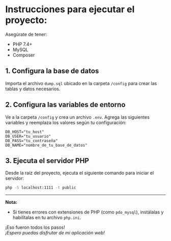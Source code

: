 # Instrucciones para ejecutar el proyecto:

Asegúrate de tener:

- PHP 7.4+
- MySQL
- Composer

## 1. Configura la base de datos

Importa el archivo `dump.sql` ubicado en la carpeta `/config` para crear las tablas y datos necesarios.

## 2. Configura las variables de entorno

Ve a la carpeta `/config` y crea un archivo `.env`.
Agrega las siguientes variables y reemplaza los valores según tu configuración:

```env
DB_HOST="tu_host"
DB_USER="tu_usuario"
DB_PASS="tu_contraseña"
DB_NAME="nombre_de_tu_base_de_datos"
```

## 3. Ejecuta el servidor PHP

Desde la raíz del proyecto, ejecuta el siguiente comando para iniciar el servidor:

```bash
php -S localhost:1111 -t public
```

---

**Nota:**

- Si tienes errores con extensiones de PHP (como `pdo_mysql`), instálalas y habilítalas en tu archivo `php.ini`.

¡Eso fueron todos los pasos!  
_¡Espero puedas disfrutar de mi aplicación web!_

